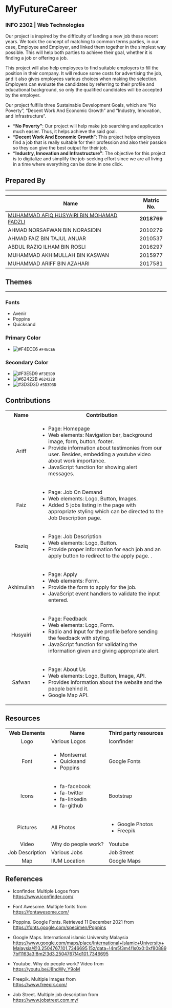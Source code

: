 
# MyFutureCareer
### INFO 2302 | Web Technologies

Our project is inspired by the difficulty of landing a new job these recent years. We took the concept of matching to common terms parties, in our case, Employee and Employer, and linked them together in the simplest way possible. This will help both parties to achieve their goal, whether it is finding a job or offering a job.

This project will also help employees to find suitable employers to fill the position in their company.  It will reduce some costs for advertising the job, and it also gives employees various choices when making the selection.  Employers can evaluate the candidates by referring to their profile and educational background, so only the qualified candidates will be accepted by the employer.

Our project fulfills three Sustainable Development Goals, which are “No Poverty”, “Decent Work And Economic Growth” and “Industry, Innovation, and Infrastructure”. 

- **“No Poverty”**: Our project will help make job searching and application much easier. Thus, it helps achieve the said goal.
-  **“Decent Work And Economic Growth”**: This project helps employees find a job that is really suitable for their profession and also their passion so they can give the best output for their job.
- **“Industry, Innovation and Infrastructure”**: The objective for this project is to digitalize and simplify the job-seeking effort since we are all living in a time where everything can be done in one click.

## Prepared By

---

| Name | Matric No.|
| -----| :---:|
|[MUHAMMAD AFIQ HUSYAIRI BIN MOHAMAD FADZLI](https://www.linkedin.com/in/afiqhusyairi)|**2018769**|
|AHMAD NORSAFWAN BIN NORASIDIN|2010279|
|AHMAD FAIZ BIN TAJUL ANUAR|2010537|
|ABDUL RAZIQ ILHAM BIN ROSLI|2016297|
|MUHAMMAD AKHIMULLAH BIN KASWAN|2015977|
|MUHAMMAD ARIFF BIN AZAHARI|2017581|

## Themes

---

### Fonts
- Avenir
- Poppins
- Quicksand

### Primary Color
- ![#F4ECE6](https://via.placeholder.com/15/F4ECE6/000000?text=+) `#F4ECE6`

### Secondary Color 
-  ![#F3E5D9](https://via.placeholder.com/15/F3E5D9/000000?text=+) `#F3E5D9`
- ![#62422B](https://via.placeholder.com/15/62422B/000000?text=+) `#62422B`
- ![#3D3D3D](https://via.placeholder.com/15/3D3D3D/000000?text=+) `#3D3D3D`

## Contributions
<table>
    <tr>
      <th align="center">Name</th>
      <th align="center">Contribution</th>
    </tr>
    <tr>
      <td align="center">Ariff</td>
      <td >
      <ul>
        <li>Page: Homepage</li>
        <li>Web elements: Navigation bar, background image, form, button, footer.</li>
        <li>Provide information about testimonies from our user. Besides, embedding a youtube video               about work importance.</li>
        <li>JavaScript function for showing alert messages.</li>
    </ul>
      </td>
    </tr>
    <tr>
      <td align= "center">Faiz</td>
      <td>
         <ul>
        <li>Page: Job On Demand</li>
        <li>Web elements: Logo, Button, Images.</li>
        <li>Added 5 jobs listing in the page with appropriate styling which can be directed to the Job Description page.</li>
    </ul>
      </td>
    </tr>
    <tr>
      <td align= "center">Raziq</td>
      <td>
         <ul>
        <li>Page: Job Description</li>
        <li>Web elements: Logo, Button.</li>
        <li>Provide proper information for each job and an apply button to redirect to the apply page. .</li>
    </ul>
      </td>
    </tr>
    <tr>
      <td align= "center">Akhimullah</td>
      <td>
         <ul>
        <li>Page: Apply</li>
        <li>Web elements: Form.</li>
        <li>Provide the form to apply for the job.</li>
        <li>JavaScript event handlers to validate the input entered.</li>
    </ul>
      </td>
    </tr>
    <tr>
      <td align= "center">Husyairi</td>
      <td>
         <ul>
        <li>Page: Feedback</li>
        <li>Web elements: Logo, Form.</li>
        <li>Radio and Input for the profile before sending the feedback with styling.</li>
        <li>JavaScript function for validating the information given and giving appropriate alert.</l >
    </ul>
      </td>
    </tr>
    <tr>
      <td align= "center">Safwan</td>
      <td>
         <ul>
        <li>Page: About Us</li>
        <li>Web elements: Logo, Button, Image, API.</li>
        <li>Provides information about the website and the people behind it.</li>
        <li>Google Map API.</li>
    </ul>
    </td>
    </tr>
</table>

## Resources

<table>
    <tr  align="center">
      <th>Web Elements</th>
      <th>Name</th>
      <th>Third party resources</th>
    </tr>
    <tr>
      <td align="center">Logo</td>
      <td >Various Logos</td>
      <td>Iconfinder</td>
    </tr>
    <tr>
      <td align= "center">Font</td>
      <td>
        <ul>
            <li>Montserrat</li>
            <li>Quicksand</li>
            <li>Poppins</li>
        </ul>
      </td>
      <td>Google Fonts</td>
    </tr>
    <tr>
      <td align= "center">Icons</td>
      <td>
         <ul>
        <li>fa-facebook</li>
        <li>fa-twitter</li>
        <li>fa-linkedin</li>
        <li>fa-github</li>
    </ul>
    <td>Bootstrap</td>
      </td>
    </tr>
    <tr>
      <td align= "center">Pictures</td>
      <td>All Photos</td>
      <td>
         <ul>
        <li>Google Photos</li>
        <li>Freepik</li>
        </ul>
      </td>
    </tr>
    <tr>
      <td align= "center">Video</td>
      <td>Why do people work?</td>
      <td>Youtube</td>
    </tr>
    <tr>
      <td align= "center">Job Description</td>
      <td>Various Jobs</td>
      <td>Job Street</td>
    </tr>
    <tr>
      <td align= "center">Map</td>
      <td>IIUM Location</td>
      <td>Google Maps</td>
    </tr>
</table>

## References

- Iconfinder. Multiple Logos from <br>https://www.iconfinder.com/

- Font Awesome. Multiple fonts from <br>
https://fontawesome.com/

- Poppins. Google Fonts. Retrieved 11 December 2021 from <br>
https://fonts.google.com/specimen/Poppins

- Google Maps. International islamic University Malaysia <br>
https://www.google.com/maps/place/International+Islamic+University+Malaysia/@3.2504767,101.7346695,15z/data=!4m5!3m4!1s0x0:0xf808897bf1163a3!8m2!3d3.2504767!4d101.7346695

- Youtube. Why do people work? Video from <br>
https://youtu.be/J8hdWy_Y9oM

- Freepik. Multiple Images from <br>
https://www.freepik.com/

- Job Street. Multiple job description from <br>
https://www.jobstreet.com.my/
